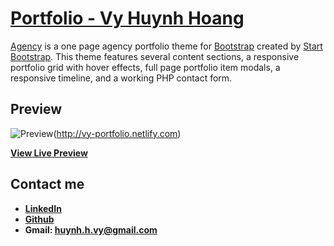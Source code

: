 # [Portfolio - Vy Huynh Hoang](https://vy-portfolio.netlify.com)

[Agency](https://startbootstrap.com/template-overviews/agency/) is a one page agency portfolio theme for [Bootstrap](http://getbootstrap.com/) created by [Start Bootstrap](http://startbootstrap.com/). This theme features several content sections, a responsive portfolio grid with hover effects, full page portfolio item modals, a responsive timeline, and a working PHP contact form.

## Preview

![Preview](https://i.imgur.com/g2jWOxd.png)(http://vy-portfolio.netlify.com)

**[View Live Preview](http://vy-portfolio.netlify.com)**

## Contact me

* **[LinkedIn](https://www.linkedin.com/in/vy-huynh-hoang-1a6649156/)**
* **[Github](https://github.com/huynhhoangvy/)**
* **Gmail: huynh.h.vy@gmail.com**